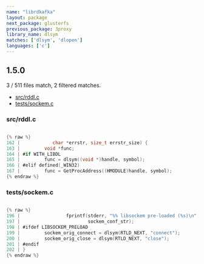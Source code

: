 ```yaml
---
name: "librdkafka"
layout: package
next_package: glusterfs
previous_package: 3proxy
library_name: dlsym
matches: ['dlsym', 'dlopen']
languages: ['c']
---
```

## 1.5.0
3 / 511 files match, 2 filtered matches.

 - [src/rddl.c](#srcrddlc)
 - [tests/sockem.c](#testssockemc)

### src/rddl.c

```c

{% raw %}
162 |            char *errstr, size_t errstr_size) {
163 |         void *func;
164 | #if WITH_LIBDL
165 |         func = dlsym((void *)handle, symbol);
166 | #elif defined(_WIN32)
167 |         func = GetProcAddress((HMODULE)handle, symbol);
{% endraw %}

```
### tests/sockem.c

```c

{% raw %}
196 |                 fprintf(stderr, "%% libsockem pre-loaded (%s)\n",
197 |                         sockem_conf_str);
198 | #ifdef LIBSOCKEM_PRELOAD
199 |         sockem_orig_connect = dlsym(RTLD_NEXT, "connect");
200 |         sockem_orig_close = dlsym(RTLD_NEXT, "close");
201 | #endif
202 | }
{% endraw %}

```